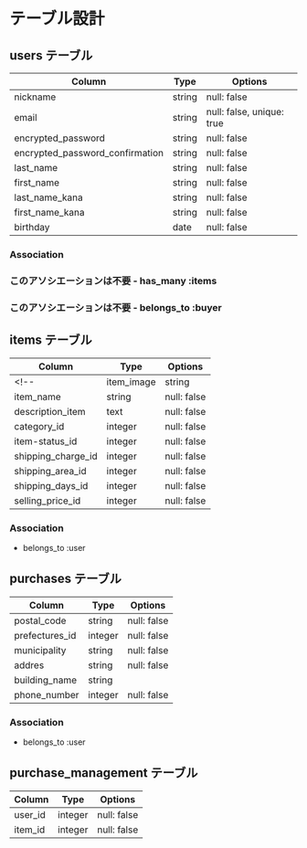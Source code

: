 # テーブル設計

## users テーブル

| Column                          | Type   | Options                   |
| --------------------------------| ------ | ------------------------- |
| nickname                        | string | null: false               |
| email                           | string | null: false, unique: true |
| encrypted_password              | string | null: false               |
| encrypted_password_confirmation | string | null: false               |
| last_name                       | string | null: false               |
| first_name                      | string | null: false               |
| last_name_kana                  | string | null: false               |
| first_name_kana                 | string | null: false               |
| birthday                        | date   | null: false               |

### Association
### このアソシエーションは不要  - has_many :items
### このアソシエーションは不要  - belongs_to :buyer




## items テーブル

| Column             | Type    | Options     |
| ------------------ | ------- | ----------- |
<!--| item_image   | string | null: false |-->
| item_name          | string  | null: false |
| description_item   | text    | null: false |
| category_id        | integer | null: false |
| item-status_id     | integer | null: false |
| shipping_charge_id | integer | null: false |
| shipping_area_id   | integer | null: false |
| shipping_days_id   | integer | null: false |
| selling_price_id   | integer | null: false |

### Association
- belongs_to :user





## purchases テーブル

| Column         | Type       | Options |
| -------------- | ---------- | --------|
| postal_code    | string | null: false |
| prefectures_id | integer| null: false |
| municipality   | string | null: false |
| addres         | string | null: false |
| building_name  | string |  |
| phone_number   | integer | null: false |

### Association

- belongs_to :user




## purchase_management テーブル

| Column    | Type       | Options         |
| --------- | ---------- | ----------------|
| user_id   | integer    | null: false     |
| item_id   | integer    | null: false     |

<!--不要とのことですが、一応自分の考えた軌跡としてコメントアウトしています。## cards テーブル

| Column | Type       | Options         |
| ------ | ---------- | ----------------|
| card_information   | integer | null: false |
| expiration_date   | integer | null: false |
| security_code   | integer | null: false |

### Association
- has_one :buyers
- belongs_to :user-->


